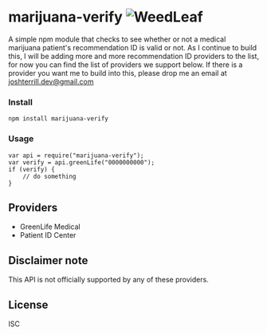 # marijuana-verify ![WeedLeaf](http://i.imgur.com/s7Bu0yy.gif)
A simple npm module that checks to see whether or not a medical marijuana patient's recommendation ID is valid or not. As I continue to build this, I will be adding more and more recommendation ID providers to the list, for now you can find the list of providers we support below. If there is a provider you want me to build into this, please drop me an email at joshterrill.dev@gmail.com

### Install
`npm install marijuana-verify`

### Usage
```
var api = require("marijuana-verify");
var verify = api.greenLife("0000000000");
if (verify) {
    // do something
}
```

## Providers
* GreenLife Medical
* Patient ID Center

## Disclaimer note
This API is not officially supported by any of these providers.

## License
ISC